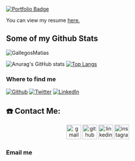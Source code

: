 [![Portfolio Badge](https://img.shields.io/badge/portfolio-web-blue?style=flat&link=https://gallegosmatiasdev.web.app//)](https://gallegosmatiasdev.web.app//) <p align='left'> You can view my resume <a href='https://drive.google.com/file/d/1Jb0bizlvSeGbV0cqGhEIiXOxPkFx1s0y/view ' target=_blank><u>here</u>.</a></p>
## Some of my Github Stats
<p align=left> <img src=https://komarev.com/ghpvc/?username=GallegosMatias alt=GallegosMatias /> </p>

![Anurag's GitHub stats](https://github-readme-stats.vercel.app/api?username=GallegosMatias&theme=dark&show_icons=true)
[![Top Langs](https://github-readme-stats.vercel.app/api/top-langs/?username=GallegosMatias&layout=compact)](https://github.com/GallegosMatias/github-readme-stats)

<h3>Where to find me</h3>
<p><a href="https://github.com/GalelgosMatias" target="_blank"><img alt="Github" src="https://img.shields.io/badge/GitHub-%2312100E.svg?&style=for-the-badge&logo=Github&logoColor=white" /></a> <a href="https://twitter.com/JhedBanger" target="_blank"><img alt="Twitter" src="https://img.shields.io/badge/twitter-%231DA1F2.svg?&style=for-the-badge&logo=twitter&logoColor=white" /></a> <a href="https://www.linkedin.com/in/gallegosmatias" target="_blank"><img alt="LinkedIn" src="https://img.shields.io/badge/linkedin-%230077B5.svg?&style=for-the-badge&logo=linkedin&logoColor=white" /></a> 
</p>

## ☎️ Contact Me:
<p align="center">
<a href = "mailto:gallegosmatiasjoel@gmail.com"><img src='https://img.icons8.com/color/48/000000/gmail.png' alt='gmail' height='40'></a>
<a href = https://github.com/GallegosMatias><img src='https://img.icons8.com/color/2x/github--v1.png' alt='github' height='40'></a>
<a href = https://www.linkedin.com/in/gallegosmatias/><img src='https://img.icons8.com/color/2x/linkedin.png' alt='linkedin' height='40'></a>
<a href = https://www.instagram.com/Jhed.ar/><img src='https://cdn.icon-icons.com/icons2/1826/PNG/512/4202090instagramlogosocialsocialmedia-115598_115703.png' alt='instagram' height='40'></a>

<h3>Email me</h3>
